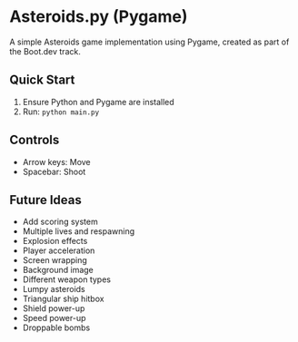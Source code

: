 # Asteroids.py (Pygame)

A simple Asteroids game implementation using Pygame, created as part of the Boot.dev track.

## Quick Start

1. Ensure Python and Pygame are installed
2. Run: `python main.py`

## Controls

- Arrow keys: Move
- Spacebar: Shoot

## Future Ideas

- Add scoring system
- Multiple lives and respawning
- Explosion effects
- Player acceleration
- Screen wrapping
- Background image
- Different weapon types
- Lumpy asteroids
- Triangular ship hitbox
- Shield power-up
- Speed power-up
- Droppable bombs